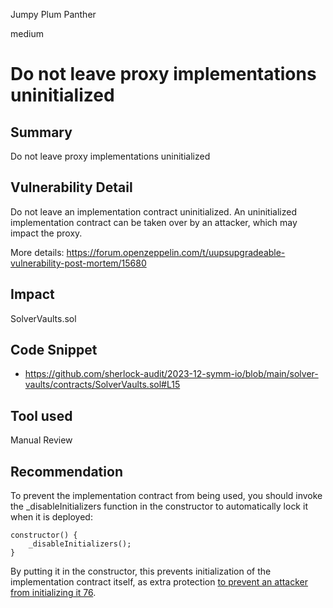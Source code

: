 Jumpy Plum Panther

medium

# Do not leave proxy implementations uninitialized

## Summary

Do not leave proxy implementations uninitialized 

## Vulnerability Detail

Do not leave an implementation contract uninitialized. An uninitialized implementation contract can be taken over by an attacker, which may impact the proxy.

More details: https://forum.openzeppelin.com/t/uupsupgradeable-vulnerability-post-mortem/15680

## Impact
 
SolverVaults.sol

## Code Snippet

- https://github.com/sherlock-audit/2023-12-symm-io/blob/main/solver-vaults/contracts/SolverVaults.sol#L15

## Tool used

Manual Review

## Recommendation

To prevent the implementation contract from being used, you should invoke the _disableInitializers function in the constructor to automatically lock it when it is deployed:

```solidity
constructor() {
    _disableInitializers();
}
```

By putting it in the constructor, this prevents initialization of the implementation contract itself, as extra protection [to prevent an attacker from initializing it 76](https://forum.openzeppelin.com/t/uupsupgradeable-vulnerability-post-mortem/15680).